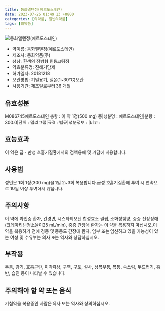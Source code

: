 ```yaml
---
title: 동화엘텐정(에르도스테인)
date: 2023-07-26 01:49:13 +0800
categories: [의약품, 일반의약품]
tags: [의약품]
---
```

![동화엘텐정(에르도스테인)](https://nedrug.mfds.go.kr/pbp/cmn/itemImageDownload/1MdYV-PxYNG)

- 약이름: 동화엘텐정(에르도스테인)
- 제조사: 동화약품(주)
- 성상: 흰색의 장방형 필름코팅정
- 약효분류명: 진해거담제
- 허가일자: 20181218
- 보관방법: 기밀용기, 실온(1~30℃)보관
- 사용기간: 제조일로부터 36 개월
## 유효성분
M086745에르도스테인
총량 : 이 약 1정(500 mg) 중|성분명 : 에르도스테인|분량 : 300.0|단위 : 밀리그램|규격 : 별규|성분정보 : |비고 :
## 효능효과
이 약은 급ㆍ만성 호흡기질환에서의 점액용해 및 거담에 사용합니다.
## 사용법
성인은 1회 1정(300 mg)을 1일 2~3회 복용합니다.급성 호흡기질환에 투여 시 연속으로 10일 이상 투여하지 않습니다.
## 주의사항
이 약에 과민증 환자, 간경변, 시스타티오닌 합성효소 결핍, 소화성궤양, 중증 신장장애(크레아티닌청소율이25 mL/min), 중증 간장애 환자는 이 약을 복용하지 마십시오.이 약을 복용하기 전에 경증 및 중등도 간장애 환자, 임부 또는 임신하고 있을 가능성이 있는 여성 및 수유부는 의사 또는 약사와 상담하십시오.
## 부작용
두통, 감기, 호흡곤란, 미각이상, 구역, 구토, 설사, 상복부통, 복통, 속쓰림, 두드러기, 홍반, 습진 등이 나타날 수 있습니다.
## 주의해야 할 약 또는 음식
기침약을 복용중인 사람은 의사 또는 약사와 상의하십시오.

